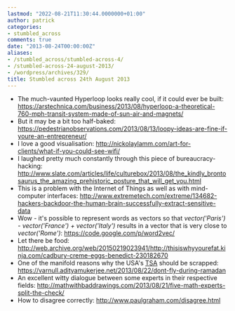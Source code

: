 ```yaml
---
lastmod: "2022-08-21T11:30:44.0000000+01:00"
author: patrick
categories:
- stumbled_across
comments: true
date: "2013-08-24T00:00:00Z"
aliases:
- /stumbled_across/stumbled-across-4/
- /stumbled-across-24-august-2013/
- /wordpress/archives/329/
title: Stumbled across 24th August 2013
---
```

*   The much-vaunted Hyperloop looks really cool, if it could ever be built: <https://arstechnica.com/business/2013/08/hyperloop-a-theoretical-760-mph-transit-system-made-of-sun-air-and-magnets/>
*   But it may be a bit too half-baked: <https://pedestrianobservations.com/2013/08/13/loopy-ideas-are-fine-if-youre-an-entrepreneur/>
*   I love a good visualisation: <http://nickolaylamm.com/art-for-clients/what-if-you-could-see-wifi/>
*   I laughed pretty much constantly through this piece of bureaucracy-hacking: <http://www.slate.com/articles/life/culturebox/2013/08/the_kindly_brontosaurus_the_amazing_prehistoric_posture_that_will_get_you.html>
*   This is a problem with the Internet of Things as well as with mind-computer interfaces: <http://www.extremetech.com/extreme/134682-hackers-backdoor-the-human-brain-successfully-extract-sensitive-data>
*   Wow - it's possible to represent words as vectors so that *vector('Paris') - vector('France') + vector('Italy')* results in a vector that is very close to *vector('Rome')*: <https://code.google.com/p/word2vec/>
*   Let there be food: <http://web.archive.org/web/20150219023941/http://thisiswhyyourefat.kinja.com/cadbury-creme-eggs-benedict-230182670>
*   One of the manifold reasons why the USA's [TSA][1] should be scrapped: <https://varnull.adityamukerjee.net/2013/08/22/dont-fly-during-ramadan>
*   An excellent witty dialogue between some experts in their respective fields: <http://mathwithbaddrawings.com/2013/08/21/five-math-experts-split-the-check/>
*   How to disagree correctly: <http://www.paulgraham.com/disagree.html>

 [1]: https://en.wikipedia.org/wiki/Transportation_Security_Administration "TSA Wikipedia page"
